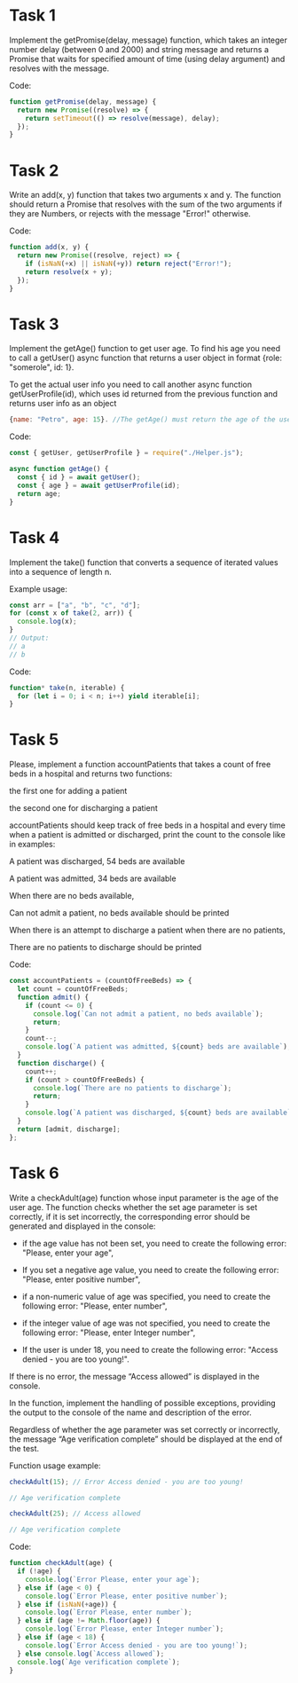 # Task 1

Implement the getPromise(delay, message) function, which takes an integer number delay (between 0 and 2000) and string message and returns a Promise that waits for specified amount of time (using delay argument) and resolves with the message.

Code:

```js
function getPromise(delay, message) {
  return new Promise((resolve) => {
    return setTimeout(() => resolve(message), delay);
  });
}
```

# Task 2

Write an add(x, y) function that takes two arguments x and y. The function should return a Promise that resolves with the sum of the two arguments if they are Numbers, or rejects with the message "Error!" otherwise.

Code:

```js
function add(x, y) {
  return new Promise((resolve, reject) => {
    if (isNaN(+x) || isNaN(+y)) return reject("Error!");
    return resolve(x + y);
  });
}
```

# Task 3

Implement the getAge() function to get user age. To find his age you need to call a getUser() async function that returns a user object in format {role: "somerole", id: 1}.

To get the actual user info you need to call another async function getUserProfile(id), which uses id returned from the previous function and returns user info as an object

```js
{name: "Petro", age: 15}. //The getAge() must return the age of the user.
```

Code:

```js
const { getUser, getUserProfile } = require("./Helper.js");

async function getAge() {
  const { id } = await getUser();
  const { age } = await getUserProfile(id);
  return age;
}
```

# Task 4

Implement the take() function that converts a sequence of iterated values into a sequence of length n.

Example usage:

```js
const arr = ["a", "b", "c", "d"];
for (const x of take(2, arr)) {
  console.log(x);
}
// Output:
// a
// b
```

Code:

```js
function* take(n, iterable) {
  for (let i = 0; i < n; i++) yield iterable[i];
}
```

# Task 5

Please, implement a function accountPatients that takes a count of free beds in a hospital and returns two functions:

the first one for adding a patient

the second one for discharging a patient

accountPatients should keep track of free beds in a hospital and every time when a patient is admitted or discharged, print the count to the console like in examples:

A patient was discharged, 54 beds are available

A patient was admitted, 34 beds are available

When there are no beds available,

Can not admit a patient, no beds available should be printed

When there is an attempt to discharge a patient when there are no patients,

There are no patients to discharge should be printed

Code:

```js
const accountPatients = (countOfFreeBeds) => {
  let count = countOfFreeBeds;
  function admit() {
    if (count <= 0) {
      console.log(`Can not admit a patient, no beds available`);
      return;
    }
    count--;
    console.log(`A patient was admitted, ${count} beds are available`);
  }
  function discharge() {
    count++;
    if (count > countOfFreeBeds) {
      console.log(`There are no patients to discharge`);
      return;
    }
    console.log(`A patient was discharged, ${count} beds are available`);
  }
  return [admit, discharge];
};
```

# Task 6

Write a checkAdult(age) function whose input parameter is the age of the user age. The function checks whether the set age parameter is set correctly, if it is set incorrectly, the corresponding error should be generated and displayed in the console:

- if the age value has not been set, you need to create the following error: "Please, enter your age",

- If you set a negative age value, you need to create the following error: "Please, enter positive number",

- if a non-numeric value of age was specified, you need to create the following error: "Please, enter number",

- if the integer value of age was not specified, you need to create the following error: "Please, enter Integer number",

- If the user is under 18, you need to create the following error: "Access denied - you are too young!".

If there is no error, the message “Access allowed” is displayed in the console.

In the function, implement the handling of possible exceptions, providing the output to the console of the name and description of the error.

Regardless of whether the age parameter was set correctly or incorrectly, the message “Age verification complete” should be displayed at the end of the test.

Function usage example:

```js
checkAdult(15); // Error Access denied - you are too young!

// Age verification complete

checkAdult(25); // Access allowed

// Age verification complete
```

Code:

```js
function checkAdult(age) {
  if (!age) {
    console.log(`Error Please, enter your age`);
  } else if (age < 0) {
    console.log(`Error Please, enter positive number`);
  } else if (isNaN(+age)) {
    console.log(`Error Please, enter number`);
  } else if (age != Math.floor(age)) {
    console.log(`Error Please, enter Integer number`);
  } else if (age < 18) {
    console.log(`Error Access denied - you are too young!`);
  } else console.log(`Access allowed`);
  console.log(`Age verification complete`);
}
```
